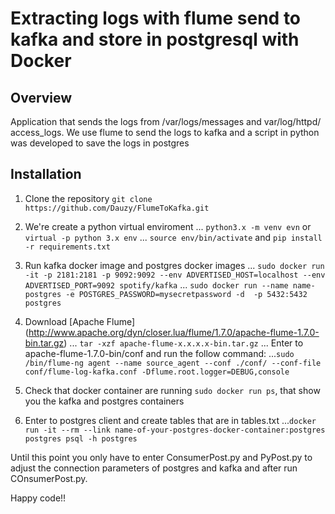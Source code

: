 # Extracting logs with flume send to kafka and store in postgresql with Docker

## Overview
Application that sends the logs from /var/logs/messages and var/log/httpd/ access_logs.
We use flume to send the logs to kafka and a script in python was developed to save the logs in postgres


## Installation

1. Clone the repository `git clone https://github.com/Dauzy/FlumeToKafka.git ` 

2. We're create a python virtual enviroment
... `python3.x -m venv evn` or `virtual -p python 3.x env`
... `source env/bin/activate` and `pip install -r requirements.txt`

3. Run kafka docker image and postgres docker images
... `sudo docker run -it -p 2181:2181 -p 9092:9092 --env ADVERTISED_HOST=localhost --env ADVERTISED_PORT=9092 spotify/kafka`
... `sudo docker run --name name-postgres -e POSTGRES_PASSWORD=mysecretpassword -d  -p 5432:5432 postgres`

4. Download [Apache Flume] (http://www.apache.org/dyn/closer.lua/flume/1.7.0/apache-flume-1.7.0-bin.tar.gz)
... `tar -xzf apache-flume-x.x.x.x-bin.tar.gz` 
... Enter to apache-flume-1.7.0-bin/conf and run the follow command: 
...`sudo /bin/flume-ng agent --name source_agent --conf ./conf/ --conf-file conf/flume-log-kafka.conf -Dflume.root.logger=DEBUG,console`

5. Check that docker container are running `sudo docker run ps`, that show you the kafka and postgres containers

6. Enter to postgres client and create tables that are in  tables.txt
...`docker run -it --rm --link name-of-your-postgres-docker-container:postgres postgres psql -h postgres`

Until this point you only have to enter ConsumerPost.py and PyPost.py to adjust the connection parameters 
of postgres and kafka and after run COnsumerPost.py.


Happy code!!
